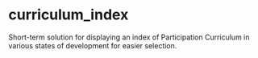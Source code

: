 # curriculum_index
Short-term solution for displaying an index of Participation Curriculum in various states of development for easier selection.
